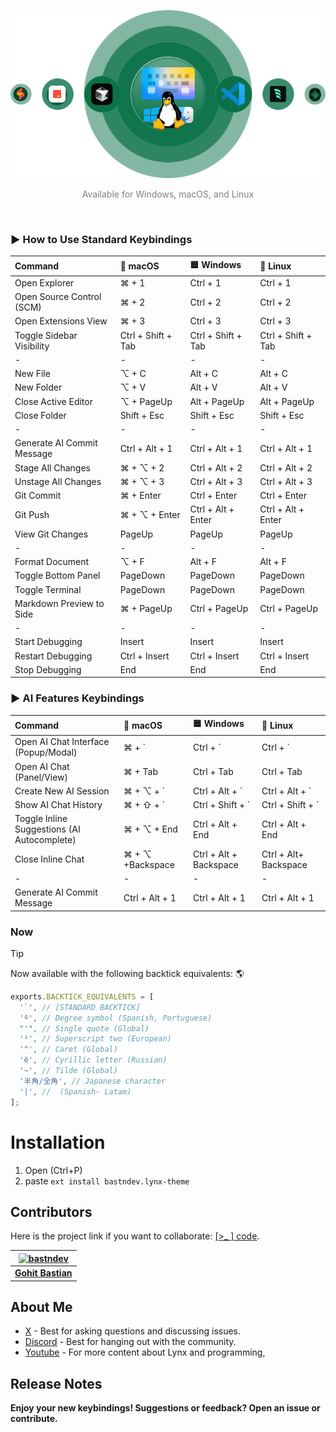 ![Use Extension](images/tec.png)

<p align="center"><span style="color:gray;">Available for Windows, macOS, and Linux</span></p>
</br>

### ► How to Use Standard Keybindings

| Command                    | 🍎 macOS           | 🟦 Windows         | 🐧 Linux           |
| :------------------------- | :----------------- | :----------------- | :----------------- |
| Open Explorer              | ⌘ + 1              | Ctrl + 1           | Ctrl + 1           |
| Open Source Control (SCM)  | ⌘ + 2              | Ctrl + 2           | Ctrl + 2           |
| Open Extensions View       | ⌘ + 3              | Ctrl + 3           | Ctrl + 3           |
| Toggle Sidebar Visibility  | Ctrl + Shift + Tab | Ctrl + Shift + Tab | Ctrl + Shift + Tab |
| -                          | -                  | -                  | -                  |
| New File                   | ⌥ + C              | Alt + C            | Alt + C            |
| New Folder                 | ⌥ + V              | Alt + V            | Alt + V            |
| Close Active Editor        | ⌥ + PageUp         | Alt + PageUp       | Alt + PageUp       |
| Close Folder               | Shift + Esc        | Shift + Esc        | Shift + Esc        |
| -                          | -                  | -                  | -                  |
| Generate AI Commit Message | Ctrl + Alt + 1     | Ctrl + Alt + 1     | Ctrl + Alt + 1     |
| Stage All Changes          | ⌘ + ⌥ + 2          | Ctrl + Alt + 2     | Ctrl + Alt + 2     |
| Unstage All Changes        | ⌘ + ⌥ + 3          | Ctrl + Alt + 3     | Ctrl + Alt + 3     |
| Git Commit                 | ⌘ + Enter          | Ctrl + Enter       | Ctrl + Enter       |
| Git Push                   | ⌘ + ⌥ + Enter      | Ctrl + Alt + Enter | Ctrl + Alt + Enter |
| View Git Changes           | PageUp             | PageUp             | PageUp             |
| -                          | -                  | -                  | -                  |
| Format Document            | ⌥ + F              | Alt + F            | Alt + F            |
| Toggle Bottom Panel        | PageDown           | PageDown           | PageDown           |
| Toggle Terminal            | PageDown           | PageDown           | PageDown           |
| Markdown Preview to Side   | ⌘ + PageUp         | Ctrl + PageUp      | Ctrl + PageUp      |
| -                          | -                  | -                  | -                  |
| Start Debugging            | Insert             | Insert             | Insert             |
| Restart Debugging          | Ctrl + Insert      | Ctrl + Insert      | Ctrl + Insert      |
| Stop Debugging             | End                | End                | End                |

### ► AI Features Keybindings

| Command                                     | 🍎 macOS         | 🟦 Windows             | 🐧 Linux              |
| :------------------------------------------ | :--------------- | :--------------------- | :-------------------- |
| Open AI Chat Interface (Popup/Modal)        | ⌘ + `            | Ctrl + `               | Ctrl + `              |
| Open AI Chat (Panel/View)                   | ⌘ + Tab          | Ctrl + Tab             | Ctrl + Tab            |
| Create New AI Session                       | ⌘ + ⌥ + `        | Ctrl + Alt + `         | Ctrl + Alt + `        |
| Show AI Chat History                        | ⌘ + ⇧ + `        | Ctrl + Shift + `       | Ctrl + Shift + `      |
| Toggle Inline Suggestions (AI Autocomplete) | ⌘ + ⌥ + End      | Ctrl + Alt + End       | Ctrl + Alt + End      |
| Close Inline Chat                           | ⌘ + ⌥ +Backspace | Ctrl + Alt + Backspace | Ctrl + Alt+ Backspace |
| -                                           | -                | -                      | -                     |
| Generate AI Commit Message                  | Ctrl + Alt + 1   | Ctrl + Alt + 1         | Ctrl + Alt + 1        |

### Now

> [!TIP]
> Now available with the following backtick equivalents: 🌎
>
> ```javascript
> exports.BACKTICK_EQUIVALENTS = [
>   '`', // [STANDARD BACKTICK]
>   'º', // Degree symbol (Spanish, Portuguese)
>   "'", // Single quote (Global)
>   '²', // Superscript two (European)
>   '^', // Caret (Global)
>   'ё', // Cyrillic letter (Russian)
>   '~', // Tilde (Global)
>   '半角/全角', // Japanese character
>   '|', //  (Spanish- Latam)
> ];
> ```

# Installation

1. Open (Ctrl+P)
2. paste `ext install bastndev.lynx-theme`

## Contributors

Here is the project link if you want to collaborate: [[>\_ ] code](https://github.com/bastndev/Lynx-keymap).

| [![bastndev](https://github.com/bastndev.png?size=100)](https://github.com/bastndev) |
| :----------------------------------------------------------------------------------: |
|                   **[Gohit Bastian](https://github.com/bastndev)**                   |

## About Me

- [X](https://twitter.com/bastndev) - Best for asking questions and discussing issues.
- [Discord](https://discord.com/invite/bgzvzP6aZH) - Best for hanging out with the community.
- [Youtube](https://www.youtube.com/@bastndev) - For more content about Lynx and programming,

## Release Notes

**Enjoy your new keybindings! Suggestions or feedback? Open an issue or contribute.**
